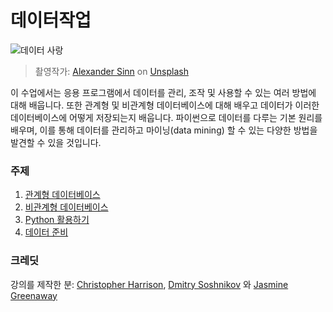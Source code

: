 ﻿# 데이터작업

![데이터 사랑](images/data-love.jpg)
> 촬영작가: <a href="https://unsplash.com/@swimstaralex?utm_source=unsplash&utm_medium=referral&utm_content=creditCopyText">Alexander Sinn</a> on  <a href="https://unsplash.com/s/photos/data?utm_source=unsplash&utm_medium=referral&utm_content=creditCopyText">Unsplash</a>

이 수업에서는 응용 프로그램에서 데이터를 관리, 조작 및 사용할 수 있는 여러 방법에 대해 배웁니다. 또한 관계형 및 비관계형 데이터베이스에 대해 배우고 데이터가 이러한 데이터베이스에 어떻게 저장되는지 배웁니다. 파이썬으로 데이터를 다루는 기본 원리를 배우며, 이를 통해 데이터를 관리하고 마이닝(data mining) 할 수 있는 다양한 방법을 발견할 수 있을 것입니다. 

### 주제

1. [관계형 데이터베이스](05-relational-databases/README.md)
2. [비관계형 데이터베이스](06-non-relational/README.md)
3. [Python 활용하기](07-python/README.md)
4. [데이터 준비](08-data-preparation/README.md)

### 크레딧

강의를 제작한 분: [Christopher Harrison](https://twitter.com/geektrainer), [Dmitry Soshnikov](https://twitter.com/shwars) 와 [Jasmine Greenaway](https://twitter.com/paladique)